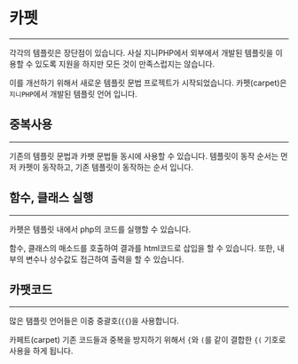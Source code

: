 # 카펫
---
각각의 템플릿은 장단점이 있습니다. 사실 지니PHP에서 외부에서 개발된 템플릿을 이용할 수 있도록 지원을 하지만 모든 것이 만족스럽지는 않습니다.

이를 개선하기 위해서 새로운 템플릿 문법 프로젝트가 시작되었습니다.
카펫(carpet)은 `지니PHP`에서 개발된 템플릿 언어 입니다. 


## 중복사용
---
기존의 템플릿 문법과 카팻 문법들 동시에 사용할 수 있습니다. 템플릿이 동작 순서는 먼저 카펫이 동작하고, 기존 템플릿이 동작하는 순서 입니다.


## 함수, 클래스 실행
---
카펫은 템플릿 내에서 php의 코드를 실행할 수 있습니다.

함수, 클래스의 매소드를 호출하여 결과를 html코드로 삽입을 할 수 있습니다. 또한, 내부의 변수나 상수값도 접근하여 출력을 할 수 있습니다.


## 카팻코드
---
많은 탬플릿 언어들은 이중 중괄호(`{{`)을 사용합니다.

카페트(carpet) 기존 코드들과 중복을 방지하기 위해서 `{`와 `(`를 같이 결합한 `{(` 기호로 사용을 하게 됩니다.
